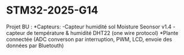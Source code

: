 # STM32-2025-G14
Projet BU :
*Capteurs:
  -Capteur humidité sol Moisture Seonsor v1.4
  -capteur de température & humidité DHT22 (one  wire protocol)
*Plante connectée (ADC converson par interruption, PWM, LCD, envoie des données par Bluetouth)
